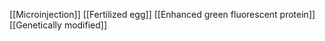 [[Microinjection]]
[[Fertilized egg]]
[[Enhanced green fluorescent protein]]
[[Genetically modified]]
